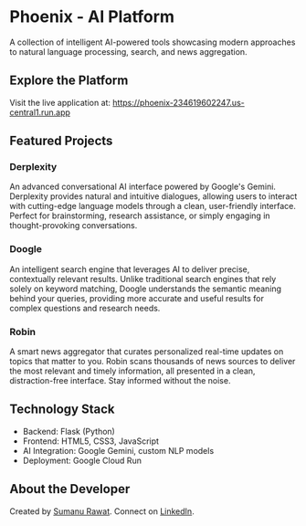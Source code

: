 # Phoenix - AI Platform

A collection of intelligent AI-powered tools showcasing modern approaches to natural language processing, search, and news aggregation.

## Explore the Platform

Visit the live application at: https://phoenix-234619602247.us-central1.run.app

## Featured Projects

### Derplexity
An advanced conversational AI interface powered by Google's Gemini. Derplexity provides natural and intuitive dialogues, allowing users to interact with cutting-edge language models through a clean, user-friendly interface. Perfect for brainstorming, research assistance, or simply engaging in thought-provoking conversations.

### Doogle
An intelligent search engine that leverages AI to deliver precise, contextually relevant results. Unlike traditional search engines that rely solely on keyword matching, Doogle understands the semantic meaning behind your queries, providing more accurate and useful results for complex questions and research needs.

### Robin
A smart news aggregator that curates personalized real-time updates on topics that matter to you. Robin scans thousands of news sources to deliver the most relevant and timely information, all presented in a clean, distraction-free interface. Stay informed without the noise.

## Technology Stack

- Backend: Flask (Python)
- Frontend: HTML5, CSS3, JavaScript
- AI Integration: Google Gemini, custom NLP models
- Deployment: Google Cloud Run

## About the Developer

Created by [Sumanu Rawat](https://github.com/sumanurawat). Connect on [LinkedIn](https://www.linkedin.com/in/sumanurawat/).